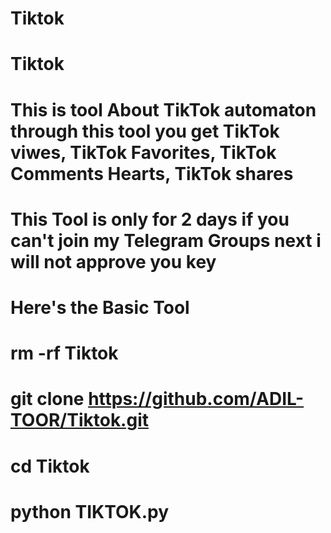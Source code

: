 # Tiktok
# Tiktok
# This is tool About TikTok automaton through this tool you get TikTok viwes, TikTok Favorites, TikTok Comments Hearts, TikTok shares
# This Tool is only for 2 days if you can't join my Telegram Groups next i will not approve you key 

# Here's the Basic Tool 
# rm -rf Tiktok
# git clone https://github.com/ADIL-TOOR/Tiktok.git
# cd Tiktok
# python TIKTOK.py
